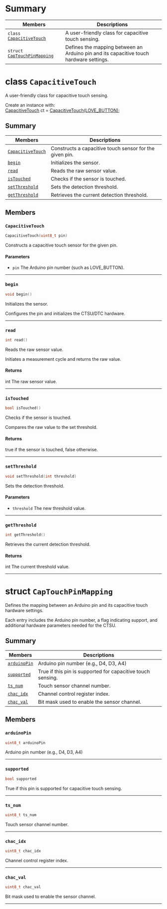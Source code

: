 # Summary

 Members                        | Descriptions                                
--------------------------------|---------------------------------------------
`class ` [`CapacitiveTouch`](#class_capacitive_touch) | A user-friendly class for capacitive touch sensing.
`struct ` [`CapTouchPinMapping`](#struct_cap_touch_pin_mapping) | Defines the mapping between an Arduino pin and its capacitive touch hardware settings.

# class `CapacitiveTouch` <a id="class_capacitive_touch" class="anchor"></a>

A user-friendly class for capacitive touch sensing.

Create an instance with: <br/>[CapacitiveTouch](#class_capacitive_touch) ct = [CapacitiveTouch(LOVE_BUTTON)](#class_capacitive_touch);

## Summary

 Members                        | Descriptions                                
--------------------------------|---------------------------------------------
| [`CapacitiveTouch`](#class_capacitive_touch_1ac22af64579b04c74118d037b1a8715f2) | Constructs a capacitive touch sensor for the given pin. |
| [`begin`](#class_capacitive_touch_1a0cce24fac4a98cecf7840ebf435a5d9c) | Initializes the sensor. |
| [`read`](#class_capacitive_touch_1a5c7b56cc0ad47963fa0b97abe2909aba) | Reads the raw sensor value. |
| [`isTouched`](#class_capacitive_touch_1aab0faf01526c57e1f0f57aa19919d9fa) | Checks if the sensor is touched. |
| [`setThreshold`](#class_capacitive_touch_1a5f773cd9472164c698811962070f903c) | Sets the detection threshold. |
| [`getThreshold`](#class_capacitive_touch_1a64a1533e5ea3109c2ff15a3abf22bbba) | Retrieves the current detection threshold. |

## Members

### `CapacitiveTouch` <a id="class_capacitive_touch_1ac22af64579b04c74118d037b1a8715f2" class="anchor"></a>

```cpp
CapacitiveTouch(uint8_t pin)
```

Constructs a capacitive touch sensor for the given pin.

#### Parameters
* `pin` The Arduino pin number (such as LOVE_BUTTON).
<hr />

### `begin` <a id="class_capacitive_touch_1a0cce24fac4a98cecf7840ebf435a5d9c" class="anchor"></a>

```cpp
void begin()
```

Initializes the sensor.

Configures the pin and initializes the CTSU/DTC hardware.
<hr />

### `read` <a id="class_capacitive_touch_1a5c7b56cc0ad47963fa0b97abe2909aba" class="anchor"></a>

```cpp
int read()
```

Reads the raw sensor value.

Initiates a measurement cycle and returns the raw value. 
#### Returns
int The raw sensor value.
<hr />

### `isTouched` <a id="class_capacitive_touch_1aab0faf01526c57e1f0f57aa19919d9fa" class="anchor"></a>

```cpp
bool isTouched()
```

Checks if the sensor is touched.

Compares the raw value to the set threshold. 
#### Returns
true if the sensor is touched, false otherwise.
<hr />

### `setThreshold` <a id="class_capacitive_touch_1a5f773cd9472164c698811962070f903c" class="anchor"></a>

```cpp
void setThreshold(int threshold)
```

Sets the detection threshold.

#### Parameters
* `threshold` The new threshold value.
<hr />

### `getThreshold` <a id="class_capacitive_touch_1a64a1533e5ea3109c2ff15a3abf22bbba" class="anchor"></a>

```cpp
int getThreshold()
```

Retrieves the current detection threshold.

#### Returns
int The current threshold value.
<hr />

# struct `CapTouchPinMapping` <a id="struct_cap_touch_pin_mapping" class="anchor"></a>

Defines the mapping between an Arduino pin and its capacitive touch hardware settings.

Each entry includes the Arduino pin number, a flag indicating support, and additional hardware parameters needed for the CTSU.

## Summary

 Members                        | Descriptions                                
--------------------------------|---------------------------------------------
| [`arduinoPin`](#struct_cap_touch_pin_mapping_1a8f558f88fa5298ded8cbbdd4830b4cbe) | Arduino pin number (e.g., D4, D3, A4) |
| [`supported`](#struct_cap_touch_pin_mapping_1a4e27a8d3ce508ad4bfab32ef4d94e292) | True if this pin is supported for capacitive touch sensing. |
| [`ts_num`](#struct_cap_touch_pin_mapping_1a64ecb7d254b91a6d02229c4b26b94f26) | Touch sensor channel number. |
| [`chac_idx`](#struct_cap_touch_pin_mapping_1aff722690ee3b00afb64221eb1cde5a75) | Channel control register index. |
| [`chac_val`](#struct_cap_touch_pin_mapping_1ad1a206d6af3ddf996713d18190cd2f2c) | Bit mask used to enable the sensor channel. |

## Members

### `arduinoPin` <a id="struct_cap_touch_pin_mapping_1a8f558f88fa5298ded8cbbdd4830b4cbe" class="anchor"></a>

```cpp
uint8_t arduinoPin
```

Arduino pin number (e.g., D4, D3, A4)

<hr />

### `supported` <a id="struct_cap_touch_pin_mapping_1a4e27a8d3ce508ad4bfab32ef4d94e292" class="anchor"></a>

```cpp
bool supported
```

True if this pin is supported for capacitive touch sensing.

<hr />

### `ts_num` <a id="struct_cap_touch_pin_mapping_1a64ecb7d254b91a6d02229c4b26b94f26" class="anchor"></a>

```cpp
uint8_t ts_num
```

Touch sensor channel number.

<hr />

### `chac_idx` <a id="struct_cap_touch_pin_mapping_1aff722690ee3b00afb64221eb1cde5a75" class="anchor"></a>

```cpp
uint8_t chac_idx
```

Channel control register index.

<hr />

### `chac_val` <a id="struct_cap_touch_pin_mapping_1ad1a206d6af3ddf996713d18190cd2f2c" class="anchor"></a>

```cpp
uint8_t chac_val
```

Bit mask used to enable the sensor channel.

<hr />

